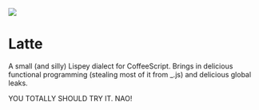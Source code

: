 ![](http://img.shields.io/badge/status-abandoned%20by%20author-red.svg)

Latte
=====

A small (and silly) Lispey dialect for CoffeeScript. Brings in delicious
functional programming (stealing most of it from _.js) and delicious global
leaks.

YOU TOTALLY SHOULD TRY IT. NAO!

